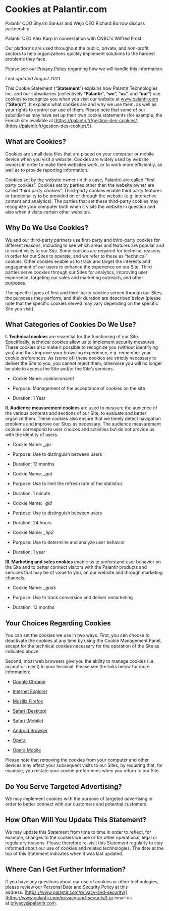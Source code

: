 Cookies at Palantir.com
=======================

Palantir COO Shyam Sankar and Wejo CEO Richard Burrow discuss partnership

Palantir CEO Alex Karp in conversation with CNBC's Wilfred Frost

Our platforms are used throughout the public, private, and non-profit sectors to help organizations quickly implement solutions to the hardest problems they face.

Please see our [Privacy Policy](https://www.palantir.com/privacy-and-security/) regarding how we will handle this information.

_Last updated August 2021_

This Cookie Statement (“**Statement**”) explains how Palantir Technologies Inc. and our subsidiaries (collectively “**Palantir**”, “**we**“, “**us**“, and “**our**“) use cookies to recognize you when you visit our website at www.palantir.com (“**Site(s)**“). It explains what cookies are and why we use them, as well as your rights to control our use of them. Please note that some of our subsidiaries may have set up their own cookie statements (for example, the French site available at [https://palantir.fr/gestion-des-cookies/](https://palantir.fr/gestion-des-cookies/)).

What are Cookies?
-----------------

Cookies are small data files that are placed on your computer or mobile device when you visit a website. Cookies are widely used by website owners in order to make their websites work, or to work more efficiently, as well as to provide reporting information.

Cookies set by the website owner (in this case, Palantir) are called “first party cookies”. Cookies set by parties other than the website owner are called “third party cookies”. Third-party cookies enable third party features or functionality to be provided on or through the website (e.g. interactive content and analytics). The parties that set these third-party cookies may recognize your computer both when it visits the website in question and also when it visits certain other websites.

Why Do We Use Cookies?
----------------------

We and our third-party partners use first-party and third-party cookies for different reasons, including to see which areas and features are popular and to count visits to our Site. Some cookies are required for technical reasons in order for our Sites to operate, and we refer to these as “technical” cookies. Other cookies enable us to track and target the interests and engagement of our users to enhance the experience on our Site. Third parties serve cookies through our Sites for analytics, improving user experience, targeting our sales and marketing outreach, and other purposes.

The specific types of first and third-party cookies served through our Sites, the purposes they perform, and their duration are described below (please note that the specific cookies served may vary depending on the specific Site you visit).

What Categories of Cookies Do We Use?
-------------------------------------

**I. Technical cookies** are essential for the functioning of our Site. Specifically, technical cookies allow us to implement security measures. These cookies also make it possible to recognize you (without identifying you) and thus improve your browsing experience, e.g. remember your cookie preferences. As (some of) these cookies are strictly necessary to deliver the Site to you, you cannot reject them, otherwise you will no longer be able to access the Site and/or the Site’s services.

*   Cookie Name: _cookieconsent_
    
*   Purpose: Management of the acceptance of cookies on the site
    
*   Duration: 1 Year
    

**II. Audience measurement cookies** are used to measure the audience of the various contents and sections of our Site, to evaluate and better organize them. These cookies also ensure that we timely detect navigation problems and improve our Sites as necessary. The audience measurement cookies correspond to user choices and activities but do not provide us with the identity of users.

*   Cookie Name: _\_ga_
    
*   Purpose: Use to distinguish between users
    
*   Duration: 13 months
    

*   Cookie Name: _\_gat_
    
*   Purpose: Use to limit the refresh rate of the statistics
    
*   Duration: 1 minute
    

*   Cookie Name: _\_gid_
    
*   Purpose: Use to distinguish between users
    
*   Duration: 24 hours
    

*   Cookie Name: _\_hp2_
    
*   Purpose: Use to determine and analyze user behavior
    
*   Duration: 1 year
    

**III. Marketing and sales cookies** enable us to understand user behavior on the Site and to better connect visitors with the Palantir products and services that may be of value to you, on our website and through marketing channels.

*   Cookie Name: _\_gads_
    
*   Purpose: Use to track conversion and deliver remarketing
    
*   Duration: 13 months
    

Your Choices Regarding Cookies
------------------------------

You can set the cookies we use in two ways. First, you can choose to deactivate the cookies at any time by using the Cookie Management Panel, except for the technical cookies necessary for the operation of the Site as indicated above.

Second, most web browsers give you the ability to manage cookies (i.e. accept or reject) in your terminal. Please see the links below for more information:

*   [Google Chrome](https://support.google.com/chrome/answer/95647?hl=en-GB)
    
*   [Internet Explorer](https://support.microsoft.com/en-us/kb/260971)
    
*   [Mozilla Firefox](https://support.mozilla.org/en-US/kb/cookies-information-websites-store-on-your-computer)
    
*   [Safari (Desktop)](https://support.apple.com/en-us/guide/safari/manage-cookies-and-website-data-sfri11471/mac)
    
*   [Safari (Mobile)](https://support.apple.com/en-us/HT201265)
    
*   [Android Browser](http://support.google.com/ics/nexus/bin/answer.py?hl=en&answer=2425067)
    
*   [Opera](http://www.opera.com/help)
    
*   [Opera Mobile](http://www.opera.com/help/mobile/android#privacy)
    

Please note that removing the cookies from your computer and other devices may affect your subsequent visits to our Sites, by requiring that, for example, you restate your cookie preferences when you return to our Site.

Do You Serve Targeted Advertising?
----------------------------------

We may implement cookies with the purpose of targeted advertising in order to better connect with our customers and potential customers.

How Often Will You Update This Statement?
-----------------------------------------

We may update this Statement from time to time in order to reflect, for example, changes to the cookies we use or for other operational, legal or regulatory reasons. Please therefore re-visit this Statement regularly to stay informed about our use of cookies and related technologies. The date at the top of this Statement indicates when it was last updated.

Where Can I Get Further Information?
------------------------------------

If you have any questions about our use of cookies or other technologies, please review our Personal Data and Security Policy at this address: [https://www.palantir.com/privacy-and-security/](https://www.palantir.com/privacy-and-security/) or email us at [privacy@palantir.com](mailto:privacy@palantir.com).